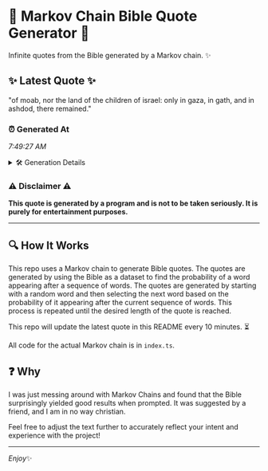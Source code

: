 # 📖 Markov Chain Bible Quote Generator 📖

Infinite quotes from the Bible generated by a Markov chain. ✨

## ✨ Latest Quote ✨
"of moab, nor the land of the children of israel: only in gaza, in gath, and in ashdod, there remained."

### ⏰ Generated At
*7:49:27 AM*

<details>
    <summary>🛠️ Generation Details</summary>
    <p>
        <strong>🌱 Seed:</strong> of<br>
        <strong>🔄 Iterations:</strong> 19<br>
        <strong>📜 Context History:</strong><br>[ of ]: moab,<br>[ of, moab, ]: nor<br>[ of, moab,, nor ]: the<br>[ of, moab,, nor, the ]: land<br>[ of, moab,, nor, the, land ]: of<br>[ of, moab,, nor, the, land, of ]: the<br>[ moab,, nor, the, land, of, the ]: children<br>[ nor, the, land, of, the, children ]: of<br>[ the, land, of, the, children, of ]: israel:<br>[ land, of, the, children, of, israel: ]: only<br>[ of, the, children, of, israel:, only ]: in<br>[ the, children, of, israel:, only, in ]: gaza,<br>[ children, of, israel:, only, in, gaza, ]: in<br>[ of, israel:, only, in, gaza,, in ]: gath,<br>[ israel:, only, in, gaza,, in, gath, ]: and<br>[ only, in, gaza,, in, gath,, and ]: in<br>[ in, gaza,, in, gath,, and, in ]: ashdod,<br>[ gaza,, in, gath,, and, in, ashdod, ]: there<br>[ in, gath,, and, in, ashdod,, there ]: remained.<br>
    </p>
</details>

### ⚠️ Disclaimer ⚠️
**This quote is generated by a program and is not to be taken seriously. It is purely for entertainment purposes.**

---

## 🔍 How It Works

This repo uses a Markov chain to generate Bible quotes. The quotes are generated by using the Bible as a dataset to find the probability of a word appearing after a sequence of words. The quotes are generated by starting with a random word and then selecting the next word based on the probability of it appearing after the current sequence of words. This process is repeated until the desired length of the quote is reached.

This repo will update the latest quote in this README every 10 minutes. ⏳

All code for the actual Markov chain is in `index.ts`.

## ❓ Why

I was just messing around with Markov Chains and found that the Bible surprisingly yielded good results when prompted. 
It was suggested by a friend, and I am in no way christian.

Feel free to adjust the text further to accurately reflect your intent and experience with the project!

---

*Enjoy*✨
